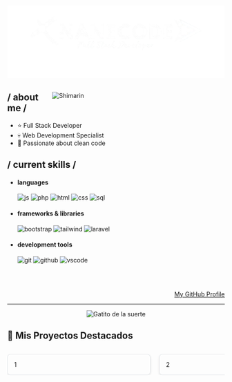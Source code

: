 <p align = center ><img src="banner.png"> </p>

<div>

<img align="right" width="400" alt="Shimarin" src="https://i.imgur.com/aNBi8Jf.png"/>

<h2>/ about me /</h2>
  
- ⭐ Full Stack Developer
- 💀 Web Development Specialist
- 👾 Passionate about clean code

<h2>/ current skills /</h2>
  
- <h4> languages </h4>
  <img src="https://img.shields.io/badge/JavaScript-323330?style=for-the-badge&logo=javascript&logoColor=F7DF1E" alt="js"/>
  <img src="https://img.shields.io/badge/PHP-777BB4?style=for-the-badge&logo=php&logoColor=white" alt="php"/>
  <img src="https://img.shields.io/badge/HTML5-E34F26?style=for-the-badge&logo=html5&logoColor=white" alt="html"/>
  <img src="https://img.shields.io/badge/CSS3-1572B6?style=for-the-badge&logo=css3&logoColor=white" alt="css"/>
  <img src="https://img.shields.io/badge/SQL-4479A1?style=for-the-badge&logo=mysql&logoColor=white" alt="sql"/>
  
- <h4> frameworks & libraries </h4>
  <img src="https://img.shields.io/badge/Bootstrap-563D7C?style=for-the-badge&logo=bootstrap&logoColor=white" alt="bootstrap"/>
  <img src="https://img.shields.io/badge/Tailwind_CSS-38B2AC?style=for-the-badge&logo=tailwind-css&logoColor=white" alt="tailwind"/>
  <img src="https://img.shields.io/badge/Laravel-FF2D20?style=for-the-badge&logo=laravel&logoColor=white" alt="laravel"/>
  
- <h4> development tools </h4>
  <img src="https://img.shields.io/badge/Git-F05032?style=for-the-badge&logo=git&logoColor=white" alt="git"/>
  <img src="https://img.shields.io/badge/GitHub-100000?style=for-the-badge&logo=github&logoColor=white" alt="github"/>
  <img src="https://img.shields.io/badge/VS_Code-007ACC?style=for-the-badge&logo=visual-studio-code&logoColor=white" alt="vscode"/>

<br/><br/>

<div align="right">
<a href="https://github.com/Joanderj">My GitHub Profile</a>
</div>
<hr>

<p align="center">
  <img src="https://gifs.org.es/gifs/2013/07/gifs-gatitos-suerte.gif" alt="Gatito de la suerte" width="200">
</p>

## 🚀 Mis Proyectos Destacados
<div style="display: flex; flex-wrap: nowrap; gap: 20px; overflow-x: auto; margin: 30px 0;">

<!-- PROYECTO 1 - TAMANACO SPORT -->
<div style="flex: 0 0 48%; min-width: 300px; border: 1px solid #e1e4e8; border-radius: 8px; padding: 15px; box-shadow: 0 2px 5px rgba(0,0,0,0.1);">
  <!-- Contenido igual que antes -->1
</div>

<!-- PROYECTO 2 - MODA ELEGANTE -->
<div style="flex: 0 0 48%; min-width: 300px; border: 1px solid #e1e4e8; border-radius: 8px; padding: 15px; box-shadow: 0 2px 5px rgba(0,0,0,0.1);">
  <!-- Contenido igual que antes -->2
</div>

</div>
